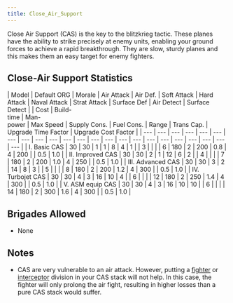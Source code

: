 ```yaml
---
title: Close_Air_Support
---
```

 Close Air Support (CAS) is the key to the blitzkrieg tactic. These planes have the ability to strike precisely at enemy units, enabling your ground forces to achieve a rapid breakthrough. They are slow, sturdy planes and this makes them an easy target for enemy fighters.

Close-Air Support Statistics
----------------------------

| Model | Default ORG | Morale | Air Attack | Air Def. | Soft Attack | Hard Attack | Naval Attack | Strat Attack | Surface Def | Air Detect | Surface Detect |  | Cost | Build-  
time | Man-  
power | Max Speed | Supply Cons. | Fuel Cons. | Range | Trans Cap. | Upgrade Time Factor | Upgrade Cost Factor |
| --- | --- | --- | --- | --- | --- | --- | --- | --- | --- | --- | --- | --- | --- | --- | --- | --- | --- | --- | --- | --- | --- | --- |
| I. Basic CAS | 30 | 30 | 1 | 1 | 8 | 4 | 1 |  | 3 |  |  |  | 6 | 180 | 2 | 200 | 0.8 | 4 | 200 |  | 0.5 | 1.0 |
| II. Improved CAS | 30 | 30 | 2 | 1 | 12 | 6 | 2 |  | 4 |  |  |  | 7 | 180 | 2 | 200 | 1.0 | 4 | 250 |  | 0.5 | 1.0 |
| III. Advanced CAS | 30 | 30 | 3 | 2 | 14 | 8 | 3 |  | 5 |  |  |  | 8 | 180 | 2 | 200 | 1.2 | 4 | 300 |  | 0.5 | 1.0 |
| IV. Turbojet CAS | 30 | 30 | 4 | 3 | 16 | 10 | 4 |  | 6 |  |  |  | 12 | 180 | 2 | 250 | 1.4 | 4 | 300 |  | 0.5 | 1.0 |
| V. ASM equip CAS | 30 | 30 | 4 | 3 | 16 | 10 | 10 |  | 6 |  |  |  | 14 | 180 | 2 | 300 | 1.6 | 4 | 300 |  | 0.5 | 1.0 |

Brigades Allowed
----------------

*   None

Notes
-----

*   CAS are very vulnerable to an air attack. However, putting a [fighter](/wiki/Fighter "Fighter") or [interceptor](/wiki/Interceptor "Interceptor") division in your CAS stack will not help. In this case, the fighter will only prolong the air fight, resulting in higher losses than a pure CAS stack would suffer.